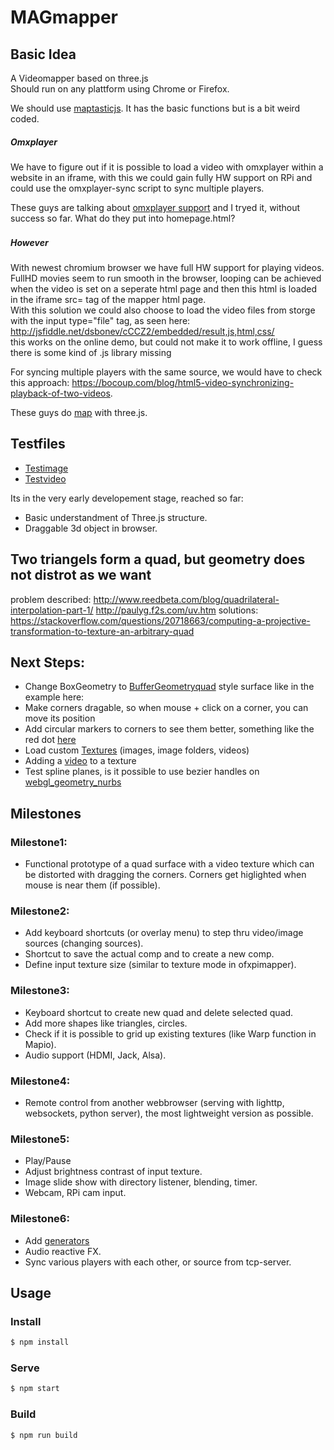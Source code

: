 # MAGmapper
## Basic Idea
A Videomapper based on three.js</br>
Should run on any plattform using Chrome or Firefox.

We should use [maptasticjs](https://github.com/glowbox/maptasticjs).
It has the basic functions but is a bit weird coded.

##### Omxplayer
We have to figure out if it is possible to load a video with omxplayer within a website in an iframe,
with this we could gain fully HW support on RPi and could use the omxplayer-sync script to sync multiple players.

These guys are talking about [omxplayer support](https://www.raspberrypi.org/forums/viewtopic.php?t=40860)
and I tryed it, without success so far. What do they put into homepage.html?
<br>
    <iframe src="file:///homepage.html?cmd=omxplayer%20--win%200,0,1920,1080%20/home/pi/video.mp4" width="2px" height="2px" frameborder="0"></iframe>
</br>


##### However
With newest chromium browser we have full HW support for playing videos.</br>
FullHD movies seem to run smooth in the browser, looping can be achieved when the video is set on a seperate html page and then this html is loaded in the iframe src= tag of the mapper html page. </br>
With this solution we could also choose to load the video files from storge with the input type="file" tag, as seen here: http://jsfiddle.net/dsbonev/cCCZ2/embedded/result,js,html,css/  </br>
this works on the online demo, but could not make it to work offline, I guess there is some kind of .js library missing </br>

For syncing multiple players with the same source, we would have to check this approach: https://bocoup.com/blog/html5-video-synchronizing-playback-of-two-videos.



These guys do [map](http://www.floz.fr/Tsuki8Projection-mapping-in-Japan) with three.js. 

## Testfiles
- [Testimage](https://pocketvj.com/video/PVJ_Testscreen.png)
- [Testvideo](https://pocketvj.com/video/PVJ_Testvideo2018.mp4)


Its in the very early developement stage, reached so far:

- Basic understandment of Three.js structure.
- Draggable 3d object in browser.

## Two triangels form a quad, but geometry does not distrot as we want

problem described:
http://www.reedbeta.com/blog/quadrilateral-interpolation-part-1/
http://paulyg.f2s.com/uv.htm
solutions:
https://stackoverflow.com/questions/20718663/computing-a-projective-transformation-to-texture-an-arbitrary-quad



## Next Steps:

- Change BoxGeometry to [BufferGeometryquad](https://threejs.org/examples/#webgl_buffergeometry_indexed) style surface like in the example here:
- Make corners dragable, so when mouse + click on a corner, you can move its position
- Add circular markers to corners to see them better, something like the red dot [here](https://threejs.org/examples/#webgl_interactive_lines)
- Load custom [Textures](https://threejs.org/docs/#api/textures/VideoTexture) (images, image folders, videos)
- Adding a [video](https://stackoverflow.com/questions/37884013/adding-video-as-texture-in-three-js) to a texture
- Test spline planes, is it possible to use bezier handles on [webgl_geometry_nurbs](https://threejs.org/examples/#webgl_geometry_nurbs)

## Milestones
### Milestone1:
- Functional prototype of a quad surface with a video texture which can be distorted with dragging the corners. Corners get higlighted when mouse is near them (if possible).


### Milestone2:
- Add keyboard shortcuts (or overlay menu) to step thru video/image sources (changing sources).
- Shortcut to save the actual comp and to create a new comp.
- Define input texture size (similar to texture mode in ofxpimapper).

### Milestone3:
- Keyboard shortcut to create new quad and delete selected quad.
- Add more shapes like triangles, circles.
- Check if it is possible to grid up existing textures (like Warp function in  Mapio).
- Audio support (HDMI, Jack, Alsa).

### Milestone4:
- Remote control from another webbrowser (serving with lighttp, websockets, python server), the most lightweight version as possible.

### Milestone5:
- Play/Pause
- Adjust brightness contrast of input texture.
- Image slide show with directory listener, blending, timer.
- Webcam, RPi cam input.

### Milestone6:
- Add [generators](https://threejs.org/examples/?q=partic#canvas_particles_sprites)
- Audio reactive FX.
- Sync various players with each other, or source from tcp-server.


## Usage

### Install
```sh
$ npm install
```

### Serve
```sh
$ npm start
```

### Build
```sh
$ npm run build
```

